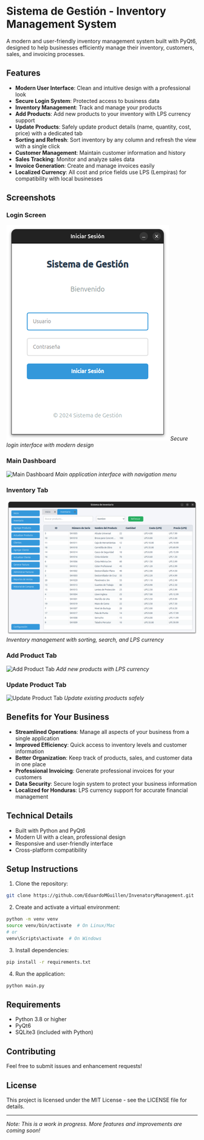 # Sistema de Gestión - Inventory Management System

A modern and user-friendly inventory management system built with PyQt6, designed to help businesses efficiently manage their inventory, customers, sales, and invoicing processes.

## Features

- **Modern User Interface**: Clean and intuitive design with a professional look
- **Secure Login System**: Protected access to business data
- **Inventory Management**: Track and manage your products
- **Add Products**: Add new products to your inventory with LPS currency support
- **Update Products**: Safely update product details (name, quantity, cost, price) with a dedicated tab
- **Sorting and Refresh**: Sort inventory by any column and refresh the view with a single click
- **Customer Management**: Maintain customer information and history
- **Sales Tracking**: Monitor and analyze sales data
- **Invoice Generation**: Create and manage invoices easily
- **Localized Currency**: All cost and price fields use LPS (Lempiras) for compatibility with local businesses

## Screenshots

### Login Screen

![Login Screen](screenshots/login.png)
_Secure login interface with modern design_

### Main Dashboard

![Main Dashboard](screenshots/dashboard.png)
_Main application interface with navigation menu_

### Inventory Tab

![Inventory Tab](screenshots/inventory.png)
_Inventory management with sorting, search, and LPS currency_

### Add Product Tab

![Add Product Tab](screenshots/add_product.png)
_Add new products with LPS currency_

### Update Product Tab

![Update Product Tab](screenshots/update_product.png)
_Update existing products safely_

## Benefits for Your Business

- **Streamlined Operations**: Manage all aspects of your business from a single application
- **Improved Efficiency**: Quick access to inventory levels and customer information
- **Better Organization**: Keep track of products, sales, and customer data in one place
- **Professional Invoicing**: Generate professional invoices for your customers
- **Data Security**: Secure login system to protect your business information
- **Localized for Honduras**: LPS currency support for accurate financial management

## Technical Details

- Built with Python and PyQt6
- Modern UI with a clean, professional design
- Responsive and user-friendly interface
- Cross-platform compatibility

## Setup Instructions

1. Clone the repository:

```bash
git clone https://github.com/EduardoMGuillen/InvenatoryManagement.git
```

2. Create and activate a virtual environment:

```bash
python -m venv venv
source venv/bin/activate  # On Linux/Mac
# or
venv\Scripts\activate  # On Windows
```

3. Install dependencies:

```bash
pip install -r requirements.txt
```

4. Run the application:

```bash
python main.py
```

## Requirements

- Python 3.8 or higher
- PyQt6
- SQLite3 (included with Python)

## Contributing

Feel free to submit issues and enhancement requests!

## License

This project is licensed under the MIT License - see the LICENSE file for details.

---

_Note: This is a work in progress. More features and improvements are coming soon!_
